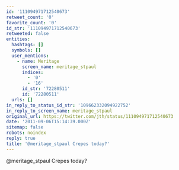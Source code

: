 ```yaml
---
id: '111094971712540673'
retweet_count: '0'
favorite_count: '0'
id_str: '111094971712540673'
retweeted: false
entities:
  hashtags: []
  symbols: []
  user_mentions:
    - name: Meritage
      screen_name: meritage_stpaul
      indices:
        - '0'
        - '16'
      id_str: '72280511'
      id: '72280511'
  urls: []
in_reply_to_status_id_str: '109662332094922752'
in_reply_to_screen_name: meritage_stpaul
original_url: https://twitter.com/jth/status/111094971712540673
date: '2011-09-06T15:14:39.000Z'
sitemap: false
robots: noindex
reply: true
title: '@meritage_stpaul Crepes today?'
---
```


@meritage_stpaul Crepes today?